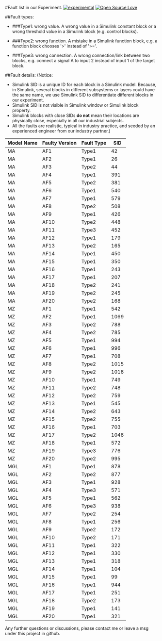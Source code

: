 #Fault list in our Experiment.
[![experimental](http://badges.github.io/stability-badges/dist/experimental.svg)](http://github.com/badges/stability-badges)
[![Open Source Love](https://badges.frapsoft.com/os/v1/open-source.svg?v=103)](https://github.com/ellerbrock/open-source-badge/)    
 


##Fault types:

* ###Type1: wrong value. 
A wrong value in a Simulink constant block or a wrong threshold value in a Simulink block (e.g. control blocks).

* ###Type2: wrong function. 
A mistake in a Simulink function block, e.g. a function block chooses '>' instead of '>='.

* ###Type3: wrong connection. 
A wrong connection/link between two blocks, e.g. connect a signal A to input 2 instead of input 1 of the target block.

##Fault details:
(Notice:


- Simulink SID is a unique ID for each block in a Simulink model. Because, in   Simulink, several blocks in different subsystems or layers could have the same name, we use Simulink SID to differentiate different blocks in our experiment.  
- Simulink SID is not visible in Simulink window or Simulink block property.
- Simulink blocks with close SIDs **do not** mean their locations are physically close, especially in all our industrial subjects.
- All the faults are realistic, typical in industry practice, and seeded by an experienced engineer from our industry partner.)


| Model Name | Faulty Version | Fault Type | SID |
|------------|----------------|------------|-----|
| MA         | AF1            | Type1      | 42  |
| MA         | AF2            | Type1      | 26  |
| MA         | AF3            | Type2      | 44  |
| MA         | AF4            | Type1      | 391 |
| MA         | AF5            | Type2      | 381 |
| MA         | AF6            | Type1      | 540 |
| MA         | AF7            | Type1      | 579 |
| MA         | AF8            | Type2      | 508 |
| MA         | AF9            | Type1      | 426 |
| MA         | AF10           | Type2      | 448 |
| MA         | AF11           | Type3      | 452 |
| MA         | AF12           | Type1      | 179 |
| MA         | AF13           | Type2      | 165 |
| MA         | AF14           | Type1      | 450 |
| MA         | AF15           | Type1      | 350 |
| MA         | AF16           | Type1      | 243 |
| MA         | AF17           | Type1      | 207 |
| MA         | AF18           | Type2      | 241 |
| MA         | AF19           | Type2      | 245 |
| MA         | AF20           | Type2      | 168 |
| MZ         | AF1            | Type1      | 542 |
| MZ         | AF2            | Type1      |1069 |
| MZ         | AF3            | Type2      | 788 |
| MZ         | AF4            | Type2      | 785 |
| MZ         | AF5            | Type1      | 994 |
| MZ         | AF6            | Type1      | 996 |
| MZ         | AF7            | Type1      | 708 |
| MZ         | AF8            | Type2      | 1015|
| MZ         | AF9            | Type2      |1016 |
| MZ         | AF10           | Type1      | 749 |
| MZ         | AF11           | Type2      | 748 |
| MZ         | AF12           | Type2      | 759 |
| MZ         | AF13           | Type1      | 545 |
| MZ         | AF14           | Type2      | 643 |
| MZ         | AF15           | Type2      | 755 |
| MZ         | AF16           | Type1      | 703 |
| MZ         | AF17           | Type2      |1046 |
| MZ         | AF18           | Type1      | 572 |
| MZ         | AF19           | Type3      | 776 |
| MZ         | AF20           | Type2      | 995 |
| MGL        | AF1            | Type1      | 878 |
| MGL        | AF2            | Type2      | 877 |
| MGL        | AF3            | Type1      | 928 |
| MGL        | AF4            | Type3      | 571 |
| MGL        | AF5            | Type1      | 562 |
| MGL        | AF6            | Type3      | 938 |
| MGL        | AF7            | Type2      | 254 |
| MGL        | AF8            | Type1      | 256 |
| MGL        | AF9            | Type2      | 172 |
| MGL        | AF10           | Type2      | 171 |
| MGL        | AF11           | Type1      | 322 |
| MGL        | AF12           | Type1      | 330 |
| MGL        | AF13           | Type1      | 318 |
| MGL        | AF14           | Type1      | 104 |
| MGL        | AF15           | Type1      | 99  |
| MGL        | AF16           | Type1      | 944 |
| MGL        | AF17           | Type1      | 251 |
| MGL        | AF18           | Type2      | 173 |
| MGL        | AF19           | Type1      | 141 |
| MGL        | AF20           | Type1      | 321 |


Any further questions or discussions, please contact me or leave a msg under this project in github.